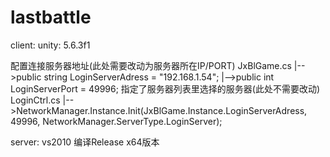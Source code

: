 # lastbattle
client:
unity: 5.6.3f1

配置连接服务器地址(此处需要改动为服务器所在IP/PORT)
JxBlGame.cs 
	|-->public string LoginServerAdress = "192.168.1.54";
	|-->public int LoginServerPort = 49996;
指定了服务器列表里选择的服务器(此处不需要改动)
LoginCtrl.cs
	|-->NetworkManager.Instance.Init(JxBlGame.Instance.LoginServerAdress, 49996, NetworkManager.ServerType.LoginServer);

server:
vs2010 
编译Release x64版本